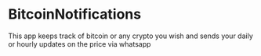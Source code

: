 # BitcoinNotifications
This app keeps track of bitcoin or any crypto you wish and sends your daily
or hourly updates on the price via whatsapp
